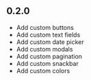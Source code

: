## 0.2.0

- Add custom buttons
- Add custom text fields
- Add custom date picker
- Add custom modals
- Add custom pagination
- Add custom snackbar
- Add custom colors